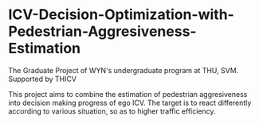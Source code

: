 # ICV-Decision-Optimization-with-Pedestrian-Aggresiveness-Estimation
The Graduate Project of WYN's undergraduate program at THU, SVM. Supported by THICV

This project aims to combine the estimation of pedestrian aggresiveness into decision making progress of ego ICV. The target is to react differently according to various situation, so as to higher traffic efficiency.
